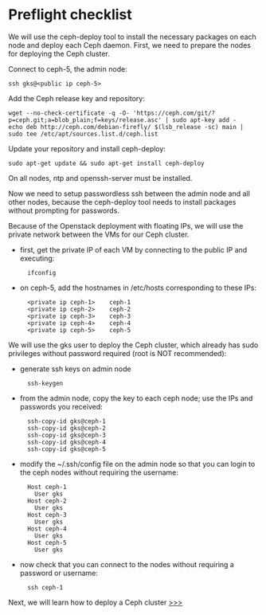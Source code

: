 Preflight checklist
===================
We will use the ceph-deploy tool to install the necessary packages on each
node and deploy each Ceph daemon. First, we need to prepare the nodes for deploying the Ceph cluster.

Connect to ceph-5, the admin node:

    ssh gks@<public ip ceph-5>

Add the Ceph release key and repository:

    wget --no-check-certificate -q -O- 'https://ceph.com/git/?p=ceph.git;a=blob_plain;f=keys/release.asc' | sudo apt-key add -
    echo deb http://ceph.com/debian-firefly/ $(lsb_release -sc) main | sudo tee /etc/apt/sources.list.d/ceph.list

Update your repository and install ceph-deploy:

    sudo apt-get update && sudo apt-get install ceph-deploy

On all nodes, ntp and openssh-server must be installed.

Now we need to setup passwordless ssh between the admin node and all other nodes, because the ceph-deploy tool needs to install packages without prompting for passwords.

Because of the Openstack deployment with floating IPs, we will use the private
network between the VMs for our Ceph cluster. 

* first, get the private IP of each VM by connecting to the public IP and executing:

        ifconfig

* on ceph-5, add the hostnames in /etc/hosts corresponding to these IPs:

        <private ip ceph-1>    ceph-1
        <private ip ceph-2>    ceph-2
        <private ip ceph-3>    ceph-3
        <private ip ceph-4>    ceph-4
        <private ip ceph-5>    ceph-5

We will use the gks user to deploy the Ceph cluster, which already has sudo privileges without password required (root is NOT recommended):

* generate ssh keys on admin node

        ssh-keygen

* from the admin node, copy the key to each ceph node; use the IPs and passwords you received:

        ssh-copy-id gks@ceph-1
        ssh-copy-id gks@ceph-2
        ssh-copy-id gks@ceph-3
        ssh-copy-id gks@ceph-4
        ssh-copy-id gks@ceph-5

* modify the ~/.ssh/config file on the admin node so that you can login to the ceph nodes without requiring the username:

        Host ceph-1
          User gks
        Host ceph-2
          User gks
        Host ceph-3
          User gks
        Host ceph-4
          User gks
        Host ceph-5
          User gks

* now check that you can connect to the nodes without requiring a password or username:

        ssh ceph-1

Next, we will learn how to deploy a Ceph cluster [>>>](deploy.md)
